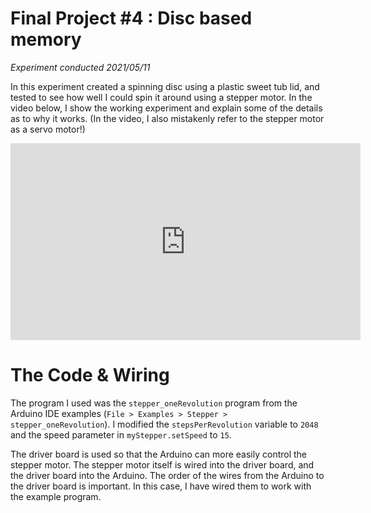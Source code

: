 # Final Project #4 : Disc based memory
*Experiment conducted 2021/05/11*

In this experiment created a spinning disc using a plastic sweet tub lid, and tested to see how well I could spin it around using a stepper motor. In the video below, I show the working experiment and explain some of the details as to why it works. (In the video, I also mistakenly refer to the stepper motor as a servo motor!)

<iframe width="560" height="315" src="https://www.youtube.com/embed/ginvQo4ddFo" title="YouTube video player" frameborder="0" allow="accelerometer; autoplay; clipboard-write; encrypted-media; gyroscope; picture-in-picture" allowfullscreen></iframe>

# The Code & Wiring
The program I used was the `stepper_oneRevolution` program from the Arduino IDE examples (`File > Examples > Stepper > stepper_oneRevolution`). I modified the `stepsPerRevolution` variable to `2048` and the speed parameter in `myStepper.setSpeed` to `15`.

The driver board is used so that the Arduino can more easily control the stepper motor. The stepper motor itself is wired into the driver board, and the driver board into the Arduino. The order of the wires from the Arduino to the driver board is important. In this case, I have wired them to work with the example program.

